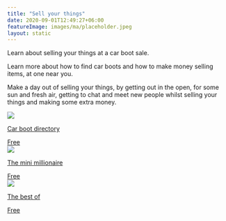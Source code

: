 ```yaml
---
title: "Sell your things"
date: 2020-09-01T12:49:27+06:00
featureImage: images/ma/placeholder.jpeg
layout: static
---
```


Learn about selling your things at a car boot sale.

Learn more about how to find car boots and how to make money selling items, at one near you.

Make a day out of selling your things, by getting out in the open, for some sun and fresh air, getting to chat and meet new people whilst selling your things and making some extra money.

<a class="ma-link" href="https://carbootdirectory.co.uk/car-boot-sales-near-me/"><div class="ma-card"><div class="ma-icon"><img src ="/images/icon-check.png"/></div><div class="ma-name"><p>Car boot directory</p></div><div class="ma-paid-text"><span>Free</span></div></div></a><a class="ma-link" href="https://theminimillionaire.com/how-to-find-a-local-car-boot-sale/"><div class="ma-card"><div class="ma-icon"><img src ="/images/icon-check.png"/></div><div class="ma-name"><p>The mini millionaire</p></div><div class="ma-paid-text"><span>Free</span></div></div></a><a class="ma-link" href="https://www.thebestof.co.uk/local/lichfield/community-hub/blog/view/what-sells-well-at-car-boot-sales/"><div class="ma-card"><div class="ma-icon"><img src ="/images/icon-check.png"/></div><div class="ma-name"><p>The best of</p></div><div class="ma-paid-text"><span>Free</span></div></div></a>  

<br/><br/>






